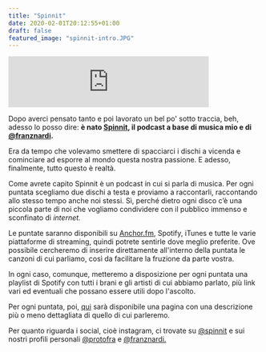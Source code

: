 ```yaml
---
title: "Spinnit"
date: 2020-02-01T20:12:55+01:00
draft: false
featured_image: "spinnit-intro.JPG"
---
```


<iframe src="https://anchor.fm/francesco-proto/embed/episodes/Spinnit--Introduzione-eai7va/a-a1cul01" height="102px" width="400px" frameborder="0" scrolling="no"></iframe>

Dopo averci pensato tanto e poi lavorato un bel po' sotto traccia, beh, adesso lo posso dire: **è nato [Spinnit](https://anchor.fm/spinnit), il podcast a base di musica mio e di [@franznardi](https://www.instagram.com/franznardi/?hl=it).**

Era da tempo che volevamo smettere di spacciarci i dischi a vicenda e cominciare ad esporre al mondo questa nostra passione. E adesso, finalmente, tutto questo è realtà.

Come avrete capito Spinnit è un podcast in cui si parla di musica. Per ogni puntata scegliamo due dischi a testa e proviamo a raccontarli, raccontando allo stesso tempo anche noi stessi. Sì, perché dietro ogni disco c’è una piccola parte di noi che vogliamo condividere con il pubblico immenso e sconfinato di _internet._

Le puntate saranno disponibili su [Anchor.fm](https://anchor.fm/spinnit), Spotify, iTunes e tutte le varie piattaforme di streaming, quindi potrete sentirle dove meglio preferite. Ove possibile cercheremo di inserire direttamente all'interno della puntata le canzoni di cui parliamo, così da facilitare la fruzione da parte vostra.

In ogni caso, comunque, metteremo a disposizione per ogni puntata una playlist di Spotify con tutti i brani e gli artisti di cui abbiamo parlato, più link vari ed eventuali che possano essere utili dopo l'ascolto.

Per ogni puntata, poi, [qui](https://la-mansarda.com) sarà disponibile una pagina con una descrizione più o meno dettagliata di quello di cui parleremo.

Per quanto riguarda i social, cioè instagram, ci trovate su [@spinnit](https://www.instagram.com/spinn.it/?hl=it) e sui nostri profili personali [@protofra](https://www.instagram.com/protofra/?hl=it) e [@franznardi.](https://www.instagram.com/franznardi/?hl=it) 


